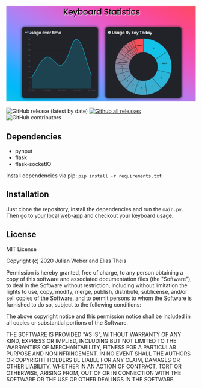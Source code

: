 ![Banner](screenshot.PNG)

![GitHub release (latest by date)](https://img.shields.io/github/v/release/wbr-ths/keyboard-statistics)
[![Github all releases](https://img.shields.io/github/downloads/wbr-ths/keyboard-statistics/total)](https://GitHub.com/wbr-ths/keyboard-statistics/releases/)
![GitHub contributors](https://img.shields.io/github/contributors/wbr-ths/keyboard-statistics)

## Dependencies
* pynput
* flask
* flask-socketIO

Install dependencies via pip:
```pip install -r requirements.txt```

## Installation
Just clone the repository, install the dependencies and run the ```main.py```. Then go to [your local web-app](http://127.0.0.1:5000) and checkout your keyboard usage.

## License
MIT License

Copyright (c) 2020 Julian Weber and Elias Theis

Permission is hereby granted, free of charge, to any person obtaining a copy
of this software and associated documentation files (the "Software"), to deal
in the Software without restriction, including without limitation the rights
to use, copy, modify, merge, publish, distribute, sublicense, and/or sell
copies of the Software, and to permit persons to whom the Software is
furnished to do so, subject to the following conditions:

The above copyright notice and this permission notice shall be included in all
copies or substantial portions of the Software.

THE SOFTWARE IS PROVIDED "AS IS", WITHOUT WARRANTY OF ANY KIND, EXPRESS OR
IMPLIED, INCLUDING BUT NOT LIMITED TO THE WARRANTIES OF MERCHANTABILITY,
FITNESS FOR A PARTICULAR PURPOSE AND NONINFRINGEMENT. IN NO EVENT SHALL THE
AUTHORS OR COPYRIGHT HOLDERS BE LIABLE FOR ANY CLAIM, DAMAGES OR OTHER
LIABILITY, WHETHER IN AN ACTION OF CONTRACT, TORT OR OTHERWISE, ARISING FROM,
OUT OF OR IN CONNECTION WITH THE SOFTWARE OR THE USE OR OTHER DEALINGS IN THE
SOFTWARE.
